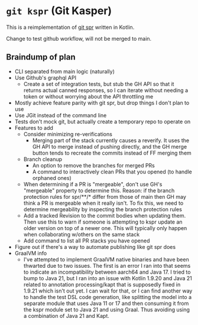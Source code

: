 # `git kspr` (Git Kasper)

This is a reimplementation of [git spr](https://github.com/ejoffe/spr) written in Kotlin.

Change to test github workflow, will not be merged to main.

## Braindump of plan

- CLI separated from main logic (naturally)
- Use Github's graphql API
  - Create a set of integration tests, but stub the GH API so that it returns actual canned responses, so I can iterate without needing a token or without worrying about the API throttling me
- Mostly achieve feature parity with git spr, but drop things I don't plan to use
- Use JGit instead of the command line
- Tests don't mock git, but actually create a temporary repo to operate on
- Features to add
  - Consider minimizing re-verifications
    - Merging part of the stack currently causes a reverify. It uses the GH API to merge instead of pushing directly, and the GH merge button tends to recreate the commits instead of FF merging them
  - Branch cleanup
    - An option to remove the branches for merged PRs
    - A command to interactively clean PRs that you opened (to handle orphaned ones)
  - When determining if a PR is "mergeable", don't use GH's "mergeable" property to determine this. Reason: if the branch protection rules for spr/**/* differ from those of main then GH may think a PR is mergeable when it really isn't. To fix this, we need to determine mergeability by inspecting the branch protection rules
  - Add a tracked Revision to the commit bodies when updating them. Then use this to warn if someone is attempting to kspr update an older version on top of a newer one. This will typically only happen when collaborating w/others on the same stack
  - Add command to list all PR stacks you have opened
- Figure out if there's a way to automate publishing like git spr does
- GraalVM info
  - I've attempted to implement GraalVM native binaries and have been thwarted due to two issues. The first is an error I ran into that seems to indicate an incompatibility between aarch64 and Java 17. I tried to bump to Java 21, but I ran into an issue with Kotlin 1.9.20 and Java 21 related to annotation processing/kapt that is supposedly fixed in 1.9.21 which isn't out yet. I can wait for that, or I can find another way to handle the test DSL code generation, like splitting the model into a separate module that uses Java 11 or 17 and then consuming it from the kspr module set to Java 21 and using Graal. Thus avoiding using a combination of Java 21 and Kapt.
